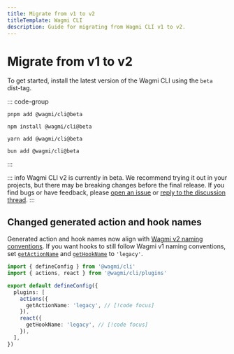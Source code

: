 ```yaml
---
title: Migrate from v1 to v2
titleTemplate: Wagmi CLI
description: Guide for migrating from Wagmi CLI v1 to v2.
---
```


# Migrate from v1 to v2

To get started, install the latest version of the Wagmi CLI using the `beta` dist-tag.

::: code-group
```bash-vue [pnpm]
pnpm add @wagmi/cli@beta
```

```bash-vue [npm]
npm install @wagmi/cli@beta
```

```bash-vue [yarn]
yarn add @wagmi/cli@beta
```

```bash-vue [bun]
bun add @wagmi/cli@beta
```
:::

::: info Wagmi CLI v2 is currently in beta.
We recommend trying it out in your projects, but there may be breaking changes before the final release. If you find bugs or have feedback, please [open an issue](https://github.com/wevm/wagmi/issues/new/choose) or [reply to the discussion thread](https://github.com/wevm/wagmi/discussions/3068).
:::

## Changed generated action and hook names

Generated action and hook names now align with [Wagmi v2 naming conventions](/react/guides/migrate-from-v1-to-v2#renamed-hooks). If you want hooks to still follow Wagmi v1 naming conventions, set [`getActionName`](/cli/api/plugins/actions#getactionname) and [`getHookName`](/cli/api/plugins/react#gethookname) to `'legacy'`.

```ts
import { defineConfig } from '@wagmi/cli'
import { actions, react } from '@wagmi/cli/plugins'

export default defineConfig({
  plugins: [
    actions({
      getActionName: 'legacy', // [!code focus]
    }),
    react({
      getHookName: 'legacy', // [!code focus]
    }),
  ],
})
```
